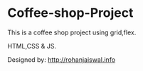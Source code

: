 # Coffee-shop-Project
This is a coffee shop project using grid,flex.

HTML,CSS & JS.

Designed by: http://rohanjaiswal.info
